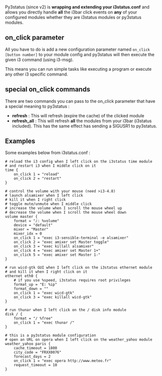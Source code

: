 Py3status (since v2) is **wrapping and extending your i3status.conf** and allows you directly handle **all** the i3bar click events on **any** of your configured modules whether they are i3status modules or py3status modules.

## on_click parameter
All you have to do is add a new configuration parameter named `on_click [button number]` to your module config and py3status will then execute the given i3 command (using i3-msg).

This means you can run simple tasks like executing a program or execute any other i3 specific command.

## special on_click commands
There are two commands you can pass to the on_click parameter that have a special meaning to py3status :

- **refresh** : This will refresh (expire the cache) of the clicked module
- **refresh_all** : This will refresh **all** the modules from your i3bar (i3status included). This has the same effect has sending a SIGUSR1 to py3status.

## Examples
Some examples below from i3status.conf :

    # reload the i3 config when I left click on the i3status time module
    # and restart i3 when I middle click on it
    time {
        on_click 1 = "reload"
        on_click 2 = "restart"
    }

    # control the volume with your mouse (need >i3-4.8)
    # launch alsamixer when I left click
    # kill it when I right click
    # toggle mute/unmute when I middle click
    # increase the volume when I scroll the mouse wheel up
    # decrease the volume when I scroll the mouse wheel down
    volume master {
        format = "♪: %volume"
        device = "default"
        mixer = "Master"
        mixer_idx = 0
        on_click 1 = "exec i3-sensible-terminal -e alsamixer"
        on_click 2 = "exec amixer set Master toggle"
        on_click 3 = "exec killall alsamixer"
        on_click 4 = "exec amixer set Master 1+"
        on_click 5 = "exec amixer set Master 1-"
    }

    # run wicd-gtk GUI when I left click on the i3status ethernet module
    # and kill it when I right click on it
    ethernet eth0 {
        # if you use %speed, i3status requires root privileges
        format_up = "E: %ip"
        format_down = ""
        on_click 1 = "exec wicd-gtk"
        on_click 3 = "exec killall wicd-gtk"
    }

    # run thunar when I left click on the / disk info module
    disk / {
        format = "/ %free"
        on_click 1 = "exec thunar /"
    }

    # this is a py3status module configuration
    # open an URL on opera when I left click on the weather_yahoo module
    weather_yahoo paris {
        cache_timeout = 1800
        city_code = "FRXX0076"
        forecast_days = 2
        on_click 1 = "exec opera http://www.meteo.fr"
        request_timeout = 10
    }